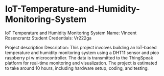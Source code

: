 # IoT-Temperature-and-Humidity-Monitoring-System
IoT Temperature and Humidity Monitoring System
Name: Vincent Rosencrantz
Student Credentials: Vr222ga


Project description
Description: This project involves building an IoT-based temperature and humidity monitoring system using a DHT11 sensor and pico raspberry pi w microcontroller. The data is transmitted to the ThingSpeak platform for real-time monitoring and visualization. The project is estimated to take around 10 hours, including hardware setup, coding, and testing.
